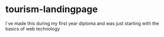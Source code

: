 # tourism-landingpage
I`ve made this during my first year diploma and was just starting with the basics of web technology
